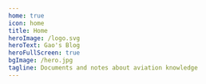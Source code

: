 ```yaml
---
home: true
icon: home
title: Home
heroImage: /logo.svg
heroText: Gao's Blog
heroFullScreen: true
bgImage: /hero.jpg
tagline: Documents and notes about aviation knowledge
---
```

